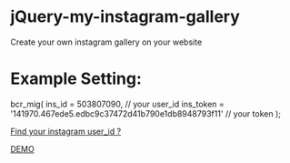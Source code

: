 jQuery-my-instagram-gallery
===========================

Create your own instagram gallery on your website

<h1>Example Setting:</h1>
	bcr_mig(
		ins_id = 503807090, // your user_id
		ins_token = '141970.467ede5.edbc9c37472d41b790e1db8948793f11' // your token
	);
<p><a href="http://ibacor.com/media/sosmed-user-id-finder/">Find your instagram user_id ?</a></p>
<p><a href="http://ibacor.com/demo/jquery-my-instagram-gallery/">DEMO</a></p>
